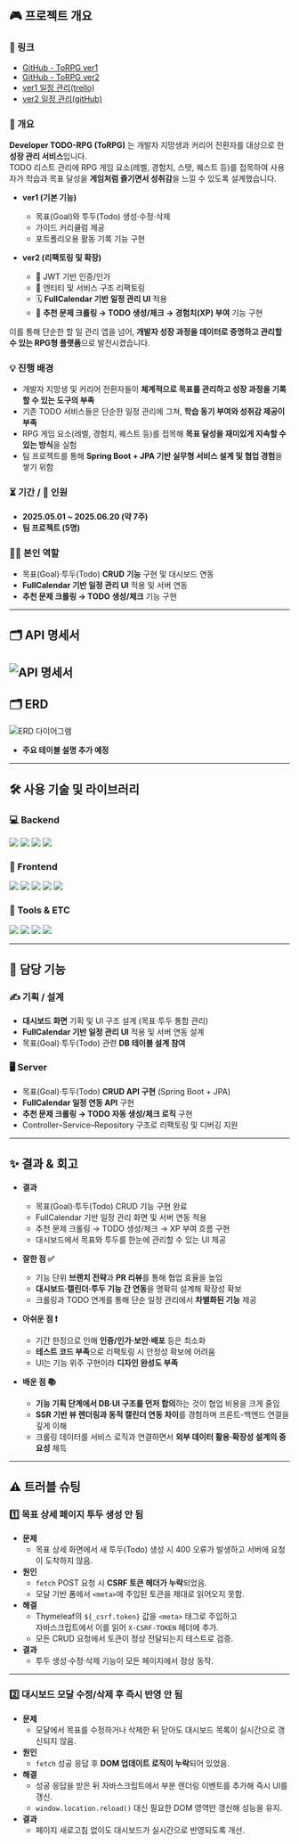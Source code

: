 ## 🎮 프로젝트 개요

### 🔗 링크
- [GitHub - ToRPG ver1](https://github.com/prgrms-be-devcourse/NBE5-6-2-Team04)  
- [GitHub - ToRPG ver2](https://github.com/prgrms-be-devcourse/NBE5-6-3-Team04)  
- [ver1 일정 관리(trello)](https://trello.com/b/9AlqSLMn/nbe5-6-2-team04) 
- [ver2 일정 관리(gitHub)](https://github.com/prgrms-be-devcourse/NBE5-6-3-Team04/issues) 

### 📝 개요
**Developer TODO-RPG (ToRPG)** 는 개발자 지망생과 커리어 전환자를 대상으로 한 **성장 관리 서비스**입니다.  
TODO 리스트 관리에 RPG 게임 요소(레벨, 경험치, 스탯, 퀘스트 등)를 접목하여 사용자가 학습과 목표 달성을 **게임처럼 즐기면서 성취감**을 느낄 수 있도록 설계했습니다.  

- **ver1 (기본 기능)**  
  - 목표(Goal)와 투두(Todo) 생성·수정·삭제  
  - 가이드 커리큘럼 제공  
  - 포트폴리오용 활동 기록 기능 구현  

- **ver2 (리팩토링 및 확장)**  
  - 🔑 JWT 기반 인증/인가  
  - 📐 엔티티 및 서비스 구조 리팩토링  
  - 🗓️ **FullCalendar 기반 일정 관리 UI** 적용  
  - 🤖 **추천 문제 크롤링 → TODO 생성/체크 → 경험치(XP) 부여** 기능 구현  

이를 통해 단순한 할 일 관리 앱을 넘어, **개발자 성장 과정을 데이터로 증명하고 관리할 수 있는 RPG형 플랫폼**으로 발전시켰습니다.  

### 💡 진행 배경
- 개발자 지망생 및 커리어 전환자들이 **체계적으로 목표를 관리하고 성장 과정을 기록할 수 있는 도구의 부족**  
- 기존 TODO 서비스들은 단순한 일정 관리에 그쳐, **학습 동기 부여와 성취감 제공이 부족**  
- RPG 게임 요소(레벨, 경험치, 퀘스트 등)를 접목해 **목표 달성을 재미있게 지속할 수 있는 방식**을 실험  
- 팀 프로젝트를 통해 **Spring Boot + JPA 기반 실무형 서비스 설계 및 협업 경험**을 쌓기 위함  

### ⏳ 기간 / 👥 인원
- **2025.05.01 ~ 2025.06.20 (약 7주)**  
- **팀 프로젝트 (5명)**  

### 👨‍💻 본인 역할
- 목표(Goal)·투두(Todo) **CRUD 기능** 구현 및 대시보드 연동  
- **FullCalendar 기반 일정 관리 UI** 적용 및 서버 연동  
- **추천 문제 크롤링 → TODO 생성/체크** 기능 구현

---

## 🗂️ API 명세서
![API 명세서](images/API.png)
---

## 🗂️ ERD
![ERD 다이어그램](images/ERD2.png)
- **주요 테이블 설명 추가 예정**

---

## 🛠️ 사용 기술 및 라이브러리

### 💻 Backend
<p>
  <img src="https://img.shields.io/badge/Java-007396?style=flat&logo=openjdk&logoColor=white"/>
  <img src="https://img.shields.io/badge/Spring%20Boot-6DB33F?style=flat&logo=springboot&logoColor=white"/>
  <img src="https://img.shields.io/badge/Spring%20Data%20JPA-59666C?style=flat&logo=hibernate&logoColor=white"/>
  <img src="https://img.shields.io/badge/MySQL-4479A1?style=flat&logo=mysql&logoColor=white"/>
</p>

### 🎨 Frontend
<p>
  <img src="https://img.shields.io/badge/HTML5-E34F26?style=flat&logo=html5&logoColor=white"/>
  <img src="https://img.shields.io/badge/CSS3-1572B6?style=flat&logo=css3&logoColor=white"/>
  <img src="https://img.shields.io/badge/JavaScript-F7DF1E?style=flat&logo=javascript&logoColor=black"/>
  <img src="https://img.shields.io/badge/Thymeleaf-005F0F?style=flat&logo=thymeleaf&logoColor=white"/>
  <img src="https://img.shields.io/badge/FullCalendar-3A87AD?style=flat"/>
</p>

### 🧰 Tools & ETC
<p>
  <img src="https://img.shields.io/badge/IntelliJ%20IDEA-000000?style=flat&logo=intellijidea&logoColor=white"/>
  <img src="https://img.shields.io/badge/GitHub-181717?style=flat&logo=github&logoColor=white"/>
  <img src="https://img.shields.io/badge/Git-F05032?style=flat&logo=git&logoColor=white"/>
  <img src="https://img.shields.io/badge/Maven-C71A36?style=flat&logo=apachemaven&logoColor=white"/>
</p>

---

## 📌 담당 기능

### ✍️ 기획 / 설계
- **대시보드 화면** 기획 및 UI 구조 설계 (목표·투두 통합 관리)  
- **FullCalendar 기반 일정 관리 UI** 적용 및 서버 연동 설계  
- 목표(Goal)·투두(Todo) 관련 **DB 테이블 설계 참여**  

### 🖥️ Server
- 목표(Goal)·투두(Todo) **CRUD API 구현** (Spring Boot + JPA)  
- **FullCalendar 일정 연동 API** 구현  
- **추천 문제 크롤링 → TODO 자동 생성/체크 로직** 구현  
- Controller–Service–Repository 구조로 리팩토링 및 디버깅 지원  

---

## ✨ 결과 & 회고

- **결과**
  - 목표(Goal)·투두(Todo) CRUD 기능 구현 완료  
  - FullCalendar 기반 일정 관리 화면 및 서버 연동 적용  
  - 추천 문제 크롤링 → TODO 생성/체크 → XP 부여 흐름 구현  
  - 대시보드에서 목표와 투두를 한눈에 관리할 수 있는 UI 제공  

- **잘한 점 ✅**
  - 기능 단위 **브랜치 전략**과 **PR 리뷰**를 통해 협업 효율을 높임  
  - **대시보드·캘린더·투두 기능 간 연동**을 명확히 설계해 확장성 확보  
  - 크롤링과 TODO 연계를 통해 단순 일정 관리에서 **차별화된 기능** 제공  

- **아쉬운 점 ❗**
  - 기간 한정으로 인해 **인증/인가·보안·배포** 등은 최소화  
  - **테스트 코드 부족**으로 리팩토링 시 안정성 확보에 어려움  
  - UI는 기능 위주 구현이라 **디자인 완성도 부족**  

- **배운 점 📚**
  - **기능 기획 단계에서 DB·UI 구조를 먼저 합의**하는 것이 협업 비용을 크게 줄임  
  - **SSR 기반 뷰 렌더링과 동적 캘린더 연동 차이**를 경험하며 프론트-백엔드 연결을 깊게 이해  
  - 크롤링 데이터를 서비스 로직과 연결하면서 **외부 데이터 활용·확장성 설계의 중요성** 체득  

---

## ⚠️ 트러블 슈팅

### 1️⃣ 목표 상세 페이지 투두 생성 안 됨
- **문제**  
  - 목표 상세 화면에서 새 투두(Todo) 생성 시 400 오류가 발생하고 서버에 요청이 도착하지 않음.
- **원인**  
  - `fetch` POST 요청 시 **CSRF 토큰 헤더가 누락**되었음.  
  - 모달 기반 폼에서 `<meta>`에 주입된 토큰을 제대로 읽어오지 못함.
- **해결**  
  - Thymeleaf의 `${_csrf.token}` 값을 `<meta>` 태그로 주입하고  
    자바스크립트에서 이를 읽어 `X-CSRF-TOKEN` 헤더에 추가.  
  - 모든 CRUD 요청에서 토큰이 정상 전달되는지 테스트로 검증.
- **결과**  
  - 투두 생성·수정·삭제 기능이 모든 페이지에서 정상 동작.

---

### 2️⃣ 대시보드 모달 수정/삭제 후 즉시 반영 안 됨
- **문제**  
  - 모달에서 목표를 수정하거나 삭제한 뒤 닫아도 대시보드 목록이 실시간으로 갱신되지 않음.
- **원인**  
  - `fetch` 성공 응답 후 **DOM 업데이트 로직이 누락**되어 있었음.
- **해결**  
  - 성공 응답을 받은 뒤 자바스크립트에서 부분 렌더링 이벤트를 추가해 즉시 UI를 갱신.  
  - `window.location.reload()` 대신 필요한 DOM 영역만 갱신해 성능을 유지.
- **결과**  
  - 페이지 새로고침 없이도 대시보드가 실시간으로 반영되도록 개선.

